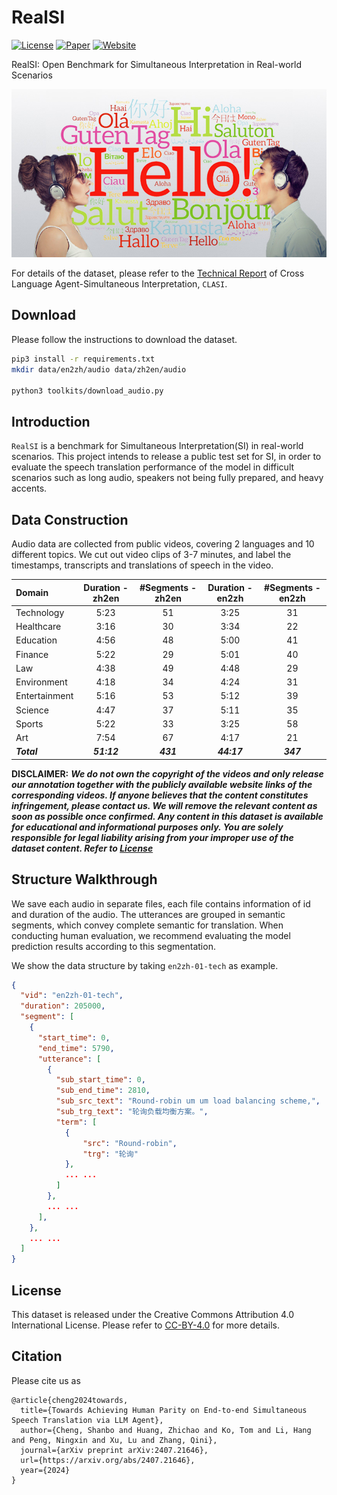 # RealSI

[![License](https://img.shields.io/badge/License-CC_BY_4.0-blue.svg)](https://creativecommons.org/licenses/by/4.0/)
[![Paper](https://img.shields.io/badge/arXiv-2407.21646-red.svg)](https://arxiv.org/abs/2407.21646)
[![Website](https://img.shields.io/badge/Website-CLASI-gr.svg)](https://byteresearchcla.github.io/clasi/)


RealSI: Open Benchmark for Simultaneous Interpretation in Real-world Scenarios

![RealSI](resource/ST.jpeg)

For details of the dataset, please refer to the [Technical Report](https://arxiv.org/abs/2407.21646) of Cross Language Agent-Simultaneous Interpretation, `CLASI`.

## Download

Please follow the instructions to download the dataset.

```bash
pip3 install -r requirements.txt
mkdir data/en2zh/audio data/zh2en/audio

python3 toolkits/download_audio.py
```

## Introduction

`RealSI` is a benchmark for Simultaneous Interpretation(SI) in real-world scenarios. This project intends to release a public test set for SI, in order to evaluate the speech translation performance of the model in difficult scenarios such as long audio, speakers not being fully prepared, and heavy accents.


## Data Construction

Audio data are collected from public videos, covering 2 languages and 10 different topics. We cut out video clips of 3-7 minutes, and label the timestamps, transcripts and translations of speech in the video.

| Domain   | Duration - zh2en | #Segments - zh2en | Duration - en2zh | #Segments - en2zh |
|:---------------|:-----------------:|:--------------:|:-----------------:|:-------------------:|
| Technology | 5:23 | 51 | 3:25 | 31 |
| Healthcare | 3:16 | 30 | 3:34 | 22 |
| Education  | 4:56 | 48 | 5:00 | 41 |
| Finance    | 5:22 | 29 | 5:01 | 40 |
| Law        | 4:38 | 49 | 4:48 | 29 |
| Environment| 4:18 | 34 | 4:24 | 31 |
| Entertainment | 5:16 | 53 | 5:12 | 39|
| Science | 4:47 | 37 | 5:11 | 35 |
| Sports | 5:22 | 33 | 3:25 | 58 |
| Art    | 7:54 | 67 | 4:17 | 21 |
| ***Total*** | ***51:12*** | ***431*** | ***44:17*** | ***347*** |

**DISCLAIMER:** ***We do not own the copyright of the
videos and only release our annotation together with the publicly available website links of the corresponding
videos. If anyone believes that the content constitutes infringement, please contact us. We will remove the
relevant content as soon as possible once confirmed. Any content in this dataset is available for educational and informational purposes only. You are solely responsible for legal liability arising from your improper use of the dataset content. Refer to [License](#lic)***


## Structure Walkthrough

We save each audio in separate files, each file contains information of id and duration of the audio. The utterances are grouped in semantic segments, which convey complete semantic for translation. When conducting human evaluation, we recommend evaluating the model prediction results according to this segmentation.

We show the data structure by taking `en2zh-01-tech` as example.

```json
{
  "vid": "en2zh-01-tech",
  "duration": 205000,
  "segment": [
    {
      "start_time": 0,
      "end_time": 5790,
      "utterance": [
        {
          "sub_start_time": 0,
          "sub_end_time": 2810,
          "sub_src_text": "Round-robin um um load balancing scheme,",
          "sub_trg_text": "轮询负载均衡方案。",
          "term": [
            {
                "src": "Round-robin",
                "trg": "轮询"
            },
            ... ...
          ]
        },
        ... ...
      ],
    },
    ... ...
  ]
}
```


## <a name="lic"></a>License

This dataset is released under the Creative Commons Attribution 4.0 International License. Please refer to [CC-BY-4.0](https://creativecommons.org/licenses/by/4.0/) for more details.

## Citation
Please cite us as
```
@article{cheng2024towards,
  title={Towards Achieving Human Parity on End-to-end Simultaneous Speech Translation via LLM Agent},
  author={Cheng, Shanbo and Huang, Zhichao and Ko, Tom and Li, Hang and Peng, Ningxin and Xu, Lu and Zhang, Qini},
  journal={arXiv preprint arXiv:2407.21646},
  url={https://arxiv.org/abs/2407.21646},
  year={2024}
}
```


